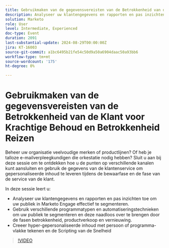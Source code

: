 ```yaml
---
title: Gebruikmaken van de gegevensvereisten van de Betrokkenheid van de Klant voor Krachtige Behoud en Betrokkenheid Reizen
description: Analyseer uw klantengegevens en rapporten en pas inzichten toe om uw publiek in Marketo Engage effectief te segmenteren. Gebruik verschillende programmatypen en automatiseringstechnieken om uw publiek te segmenteren en deze naadloos over te brengen door de fasen betrokkenheid, productverkoop en vernieuwing. Creeer hyper-gepersonaliseerde inhoud met persoon of programma-vlakke tekenen en de Scripting van de Snelheid
solution: Marketo
role: User
level: Intermediate, Experienced
doc-type: Event
duration: 2091
last-substantial-update: 2024-08-29T00:00:00Z
jira: KT-16003
source-git-commit: a1bc6495b21fe54c50d9a50a6904daac50a93bb6
workflow-type: tm+mt
source-wordcount: '175'
ht-degree: 0%

---
```



# Gebruikmaken van de gegevensvereisten van de Betrokkenheid van de Klant voor Krachtige Behoud en Betrokkenheid Reizen

Beheer uw organisatie veelvoudige merken of productlijnen? Of heb je talloze e-mailverpleegkundigen die orkestatie nodig hebben? Sluit u aan bij deze sessie om te ontdekken hoe u de punten op verschillende kanalen kunt aansluiten en gebruik de gegevens van de klantenservice om gepersonaliseerde inhoud te leveren tijdens de bewaarfase en de fase van de service van de klant.

In deze sessie leert u:

* Analyseer uw klantengegevens en rapporten en pas inzichten toe om uw publiek in Marketo Engage effectief te segmenteren.
* Gebruik verschillende programmatypen en automatiseringstechnieken om uw publiek te segmenteren en deze naadloos over te brengen door de fasen betrokkenheid, productverkoop en vernieuwing.
* Creeer hyper-gepersonaliseerde inhoud met persoon of programma-vlakke tekenen en de Scripting van de Snelheid

>[!VIDEO](https://video.tv.adobe.com/v/3432946/?learn=on)
